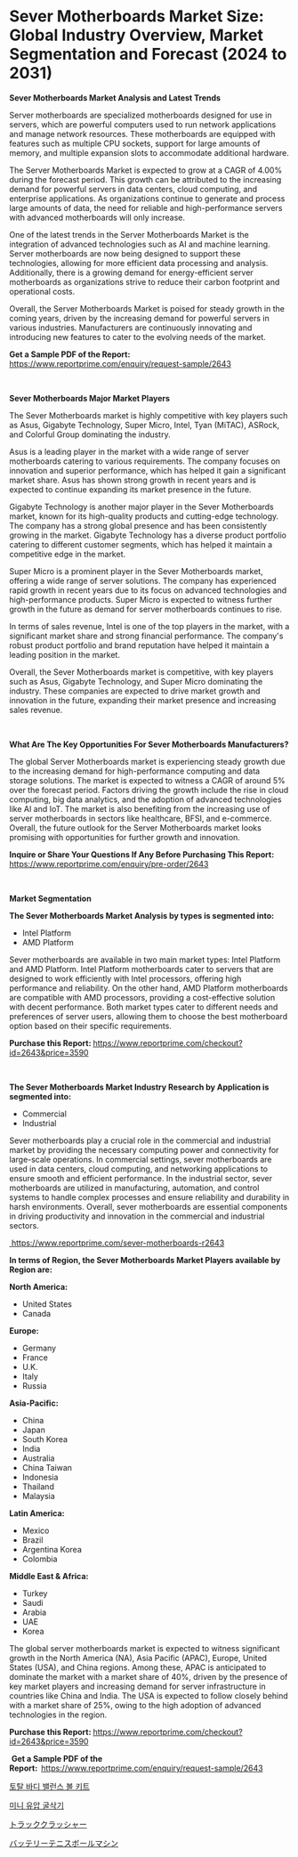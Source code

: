 <p><h1>Sever Motherboards Market Size: Global Industry Overview, Market Segmentation and Forecast (2024 to 2031)</h1></p><p><strong>Sever Motherboards Market Analysis and Latest Trends</strong></p>
<p><p>Server motherboards are specialized motherboards designed for use in servers, which are powerful computers used to run network applications and manage network resources. These motherboards are equipped with features such as multiple CPU sockets, support for large amounts of memory, and multiple expansion slots to accommodate additional hardware.</p><p>The Server Motherboards Market is expected to grow at a CAGR of 4.00% during the forecast period. This growth can be attributed to the increasing demand for powerful servers in data centers, cloud computing, and enterprise applications. As organizations continue to generate and process large amounts of data, the need for reliable and high-performance servers with advanced motherboards will only increase.</p><p>One of the latest trends in the Server Motherboards Market is the integration of advanced technologies such as AI and machine learning. Server motherboards are now being designed to support these technologies, allowing for more efficient data processing and analysis. Additionally, there is a growing demand for energy-efficient server motherboards as organizations strive to reduce their carbon footprint and operational costs.</p><p>Overall, the Server Motherboards Market is poised for steady growth in the coming years, driven by the increasing demand for powerful servers in various industries. Manufacturers are continuously innovating and introducing new features to cater to the evolving needs of the market.</p></p>
<p><strong>Get a Sample PDF of the Report:&nbsp;</strong> <a href="https://www.reportprime.com/enquiry/request-sample/2643">https://www.reportprime.com/enquiry/request-sample/2643</a></p>
<p>&nbsp;</p>
<p><strong>Sever Motherboards Major Market Players</strong></p>
<p><p>The Sever Motherboards market is highly competitive with key players such as Asus, Gigabyte Technology, Super Micro, Intel, Tyan (MiTAC), ASRock, and Colorful Group dominating the industry. </p><p>Asus is a leading player in the market with a wide range of server motherboards catering to various requirements. The company focuses on innovation and superior performance, which has helped it gain a significant market share. Asus has shown strong growth in recent years and is expected to continue expanding its market presence in the future.</p><p>Gigabyte Technology is another major player in the Sever Motherboards market, known for its high-quality products and cutting-edge technology. The company has a strong global presence and has been consistently growing in the market. Gigabyte Technology has a diverse product portfolio catering to different customer segments, which has helped it maintain a competitive edge in the market.</p><p>Super Micro is a prominent player in the Sever Motherboards market, offering a wide range of server solutions. The company has experienced rapid growth in recent years due to its focus on advanced technologies and high-performance products. Super Micro is expected to witness further growth in the future as demand for server motherboards continues to rise.</p><p>In terms of sales revenue, Intel is one of the top players in the market, with a significant market share and strong financial performance. The company's robust product portfolio and brand reputation have helped it maintain a leading position in the market.</p><p>Overall, the Sever Motherboards market is competitive, with key players such as Asus, Gigabyte Technology, and Super Micro dominating the industry. These companies are expected to drive market growth and innovation in the future, expanding their market presence and increasing sales revenue.</p></p>
<p>&nbsp;</p>
<p><strong>What Are The Key Opportunities For Sever Motherboards Manufacturers?</strong></p>
<p><p>The global Server Motherboards market is experiencing steady growth due to the increasing demand for high-performance computing and data storage solutions. The market is expected to witness a CAGR of around 5% over the forecast period. Factors driving the growth include the rise in cloud computing, big data analytics, and the adoption of advanced technologies like AI and IoT. The market is also benefiting from the increasing use of server motherboards in sectors like healthcare, BFSI, and e-commerce. Overall, the future outlook for the Server Motherboards market looks promising with opportunities for further growth and innovation.</p></p>
<p><strong>Inquire or Share Your Questions If Any Before Purchasing This Report:</strong> <a href="https://www.reportprime.com/enquiry/pre-order/2643">https://www.reportprime.com/enquiry/pre-order/2643</a></p>
<p>&nbsp;</p>
<p><strong>Market Segmentation</strong></p>
<p><strong>The Sever Motherboards Market Analysis by types is segmented into:</strong></p>
<p><ul><li>Intel Platform</li><li>AMD Platform</li></ul></p>
<p><p>Sever motherboards are available in two main market types: Intel Platform and AMD Platform. Intel Platform motherboards cater to servers that are designed to work efficiently with Intel processors, offering high performance and reliability. On the other hand, AMD Platform motherboards are compatible with AMD processors, providing a cost-effective solution with decent performance. Both market types cater to different needs and preferences of server users, allowing them to choose the best motherboard option based on their specific requirements.</p></p>
<p><strong>Purchase this Report:&nbsp;</strong><a href="https://www.reportprime.com/checkout?id=2643&price=3590">https://www.reportprime.com/checkout?id=2643&price=3590</a></p>
<p>&nbsp;</p>
<p><strong>The Sever Motherboards Market Industry Research by Application is segmented into:</strong></p>
<p><ul><li>Commercial</li><li>Industrial</li></ul></p>
<p><p>Sever motherboards play a crucial role in the commercial and industrial market by providing the necessary computing power and connectivity for large-scale operations. In commercial settings, sever motherboards are used in data centers, cloud computing, and networking applications to ensure smooth and efficient performance. In the industrial sector, sever motherboards are utilized in manufacturing, automation, and control systems to handle complex processes and ensure reliability and durability in harsh environments. Overall, sever motherboards are essential components in driving productivity and innovation in the commercial and industrial sectors.</p></p>
<p><a href="https://www.reportprime.com/sever-motherboards-r2643">&nbsp;https://www.reportprime.com/sever-motherboards-r2643</a></p>
<p><strong>In terms of Region, the Sever Motherboards Market Players available by Region are:</strong></p>
<p>
    <p> <strong> North America: </strong>
        <ul>
            <li>United States</li>
            <li>Canada</li>
        </ul>
        </p> 
    <p> <strong> Europe: </strong>
        <ul>
            <li>Germany</li>
            <li>France</li>
            <li>U.K.</li>
            <li>Italy</li>
            <li>Russia</li>
        </ul>
        </p> 
    <p> <strong> Asia-Pacific: </strong>
        <ul>
            <li>China</li>
            <li>Japan</li>
            <li>South Korea</li>
            <li>India</li>
            <li>Australia</li>
            <li>China Taiwan</li>
            <li>Indonesia</li>
            <li>Thailand</li>
            <li>Malaysia</li>
        </ul>
        </p> 
    <p> <strong> Latin America: </strong>
        <ul>
            <li>Mexico</li>
            <li>Brazil</li>
            <li>Argentina Korea</li>
            <li>Colombia</li>
        </ul>
        </p> 
    <p> <strong> Middle East & Africa: </strong>
        <ul>
            <li>Turkey</li>
            <li>Saudi</li>
            <li>Arabia</li>
            <li>UAE</li>
            <li>Korea</li>
        </ul>
    </p>
    </p>
<p><p>The global server motherboards market is expected to witness significant growth in the North America (NA), Asia Pacific (APAC), Europe, United States (USA), and China regions. Among these, APAC is anticipated to dominate the market with a market share of 40%, driven by the presence of key market players and increasing demand for server infrastructure in countries like China and India. The USA is expected to follow closely behind with a market share of 25%, owing to the high adoption of advanced technologies in the region.</p></p>
<p><strong>Purchase this Report: </strong><a href="https://www.reportprime.com/checkout?id=2643&price=3590">https://www.reportprime.com/checkout?id=2643&price=3590</a></p>
<p>&nbsp;<strong>Get a Sample PDF of the Report:&nbsp;&nbsp;</strong><a href="https://www.reportprime.com/enquiry/request-sample/2643">https://www.reportprime.com/enquiry/request-sample/2643</a></p>
<p><strong></strong></p>
<p><p><a href="https://medium.com/@deborahward03/%EC%B4%9D-%EC%8B%A0%EC%B2%B4-%EB%B0%B8%EB%9F%B0%EC%8A%A4-%EB%B3%BC-%ED%82%A4%ED%8A%B8-%EC%8B%9C%EC%9E%A5-%EC%8B%9C%EC%9E%A5-%EC%A0%90%EC%9C%A0%EC%9C%A8-%EC%8B%9C%EC%9E%A5-%EB%8F%99%ED%96%A5-%EB%B0%8F-%EB%AF%B8%EB%9E%98-%EC%84%B1%EC%9E%A5-%ED%83%90%EC%83%89-ab6960e31348">토탈 바디 밸런스 볼 키트</a></p><p><a href="https://medium.com/@candidarowe2022/%EB%AF%B8%EB%8B%88-%EC%9C%A0%EC%95%95-%EA%B5%B4%EC%B0%A9%EA%B8%B0-%EC%8B%9C%EC%9E%A5-%EB%8F%99%ED%96%A5-%EB%B0%8F-2024-2031-%EA%B8%B0%EA%B0%84%EC%9D%84-%EC%9C%84%ED%95%9C-%EC%8B%9C%EC%9E%A5-%EB%B6%84%EC%84%9D-%EC%98%88%EC%B8%A1-5f5b2cfac144">미니 유압 굴삭기</a></p><p><a href="https://github.com/LizaHeller2023/Market-Research-Report-List-1/blob/main/669068772443.md">トラッククラッシャー</a></p><p><a href="https://medium.com/@eleanorardy655/%E3%83%90%E3%83%83%E3%83%86%E3%83%AA%E3%83%BC%E3%83%86%E3%83%8B%E3%82%B9%E3%83%9C%E3%83%BC%E3%83%AB%E3%83%9E%E3%82%B7%E3%83%B3%E5%B8%82%E5%A0%B4-%E5%B8%82%E5%A0%B4cagr-%E5%B8%82%E5%A0%B4%E3%83%88%E3%83%AC%E3%83%B3%E3%83%89-%E3%81%8A%E3%82%88%E3%81%B3%E6%88%90%E9%95%B7%E6%88%A6%E7%95%A5%E3%81%AB%E9%96%A2%E3%81%99%E3%82%8B%E6%83%85%E5%A0%B1-b7aeafd39351">バッテリーテニスボールマシン</a></p></p>